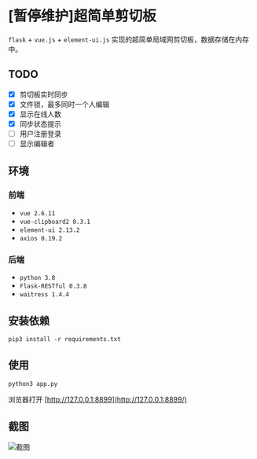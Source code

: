 # [暂停维护]超简单剪切板

`flask` + `vue.js` + `element-ui.js` 实现的超简单局域网剪切板，数据存储在内存中。

## TODO

- [x] 剪切板实时同步
- [x] 文件锁，最多同时一个人编辑
- [x] 显示在线人数
- [x] 同步状态提示
- [ ] 用户注册登录
- [ ] 显示编辑者

## 环境

### 前端

- `vue 2.6.11`
- `vue-clipboard2 0.3.1`
- `element-ui 2.13.2`
- `axios 0.19.2`

### 后端

- `python 3.8`
- `Flask-RESTful 0.3.8`
- `waitress 1.4.4`

## 安装依赖

```shell
pip3 install -r requirements.txt
```

## 使用

```shell
python3 app.py
```

浏览器打开 [http://127.0.0.1:8899](http://127.0.0.1:8899/)

## 截图

![截图](https://s1.ax1x.com/2020/07/09/UeElNV.png)
